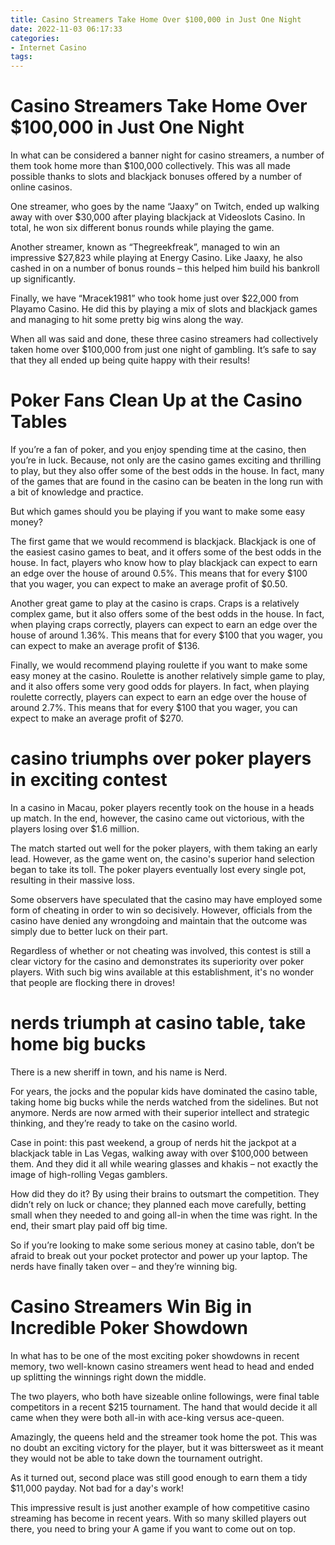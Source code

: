 ```yaml
---
title: Casino Streamers Take Home Over $100,000 in Just One Night 
date: 2022-11-03 06:17:33
categories:
- Internet Casino
tags:
---
```



#  Casino Streamers Take Home Over $100,000 in Just One Night 

In what can be considered a banner night for casino streamers, a number of them took home more than $100,000 collectively. This was all made possible thanks to slots and blackjack bonuses offered by a number of online casinos.

One streamer, who goes by the name “Jaaxy” on Twitch, ended up walking away with over $30,000 after playing blackjack at Videoslots Casino. In total, he won six different bonus rounds while playing the game.

Another streamer, known as “Thegreekfreak”, managed to win an impressive $27,823 while playing at Energy Casino. Like Jaaxy, he also cashed in on a number of bonus rounds – this helped him build his bankroll up significantly.

Finally, we have “Mracek1981” who took home just over $22,000 from Playamo Casino. He did this by playing a mix of slots and blackjack games and managing to hit some pretty big wins along the way.

When all was said and done, these three casino streamers had collectively taken home over $100,000 from just one night of gambling. It’s safe to say that they all ended up being quite happy with their results!

#  Poker Fans Clean Up at the Casino Tables 

If you’re a fan of poker, and you enjoy spending time at the casino, then you’re in luck. Because, not only are the casino games exciting and thrilling to play, but they also offer some of the best odds in the house. In fact, many of the games that are found in the casino can be beaten in the long run with a bit of knowledge and practice.

But which games should you be playing if you want to make some easy money?

The first game that we would recommend is blackjack. Blackjack is one of the easiest casino games to beat, and it offers some of the best odds in the house. In fact, players who know how to play blackjack can expect to earn an edge over the house of around 0.5%. This means that for every $100 that you wager, you can expect to make an average profit of $0.50.

Another great game to play at the casino is craps. Craps is a relatively complex game, but it also offers some of the best odds in the house. In fact, when playing craps correctly, players can expect to earn an edge over the house of around 1.36%. This means that for every $100 that you wager, you can expect to make an average profit of $136.

Finally, we would recommend playing roulette if you want to make some easy money at the casino. Roulette is another relatively simple game to play, and it also offers some very good odds for players. In fact, when playing roulette correctly, players can expect to earn an edge over the house of around 2.7%. This means that for every $100 that you wager, you can expect to make an average profit of $270.

#  casino triumphs over poker players in exciting contest

In a casino in Macau, poker players recently took on the house in a heads up match. In the end, however, the casino came out victorious, with the players losing over $1.6 million.

The match started out well for the poker players, with them taking an early lead. However, as the game went on, the casino's superior hand selection began to take its toll. The poker players eventually lost every single pot, resulting in their massive loss.

Some observers have speculated that the casino may have employed some form of cheating in order to win so decisively. However, officials from the casino have denied any wrongdoing and maintain that the outcome was simply due to better luck on their part.

Regardless of whether or not cheating was involved, this contest is still a clear victory for the casino and demonstrates its superiority over poker players. With such big wins available at this establishment, it's no wonder that people are flocking there in droves!

#  nerds triumph at casino table, take home big bucks 

There is a new sheriff in town, and his name is Nerd.

For years, the jocks and the popular kids have dominated the casino table, taking home big bucks while the nerds watched from the sidelines. But not anymore. Nerds are now armed with their superior intellect and strategic thinking, and they’re ready to take on the casino world.

Case in point: this past weekend, a group of nerds hit the jackpot at a blackjack table in Las Vegas, walking away with over $100,000 between them. And they did it all while wearing glasses and khakis – not exactly the image of high-rolling Vegas gamblers.

How did they do it? By using their brains to outsmart the competition. They didn’t rely on luck or chance; they planned each move carefully, betting small when they needed to and going all-in when the time was right. In the end, their smart play paid off big time.

So if you’re looking to make some serious money at casino table, don’t be afraid to break out your pocket protector and power up your laptop. The nerds have finally taken over – and they’re winning big.

#  Casino Streamers Win Big in Incredible Poker Showdown

In what has to be one of the most exciting poker showdowns in recent memory, two well-known casino streamers went head to head and ended up splitting the winnings right down the middle.

The two players, who both have sizeable online followings, were final table competitors in a recent $215 tournament. The hand that would decide it all came when they were both all-in with ace-king versus ace-queen.

Amazingly, the queens held and the streamer took home the pot. This was no doubt an exciting victory for the player, but it was bittersweet as it meant they would not be able to take down the tournament outright.

As it turned out, second place was still good enough to earn them a tidy $11,000 payday. Not bad for a day's work!

This impressive result is just another example of how competitive casino streaming has become in recent years. With so many skilled players out there, you need to bring your A game if you want to come out on top.